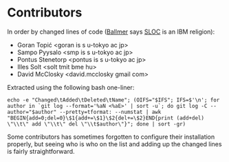 # Contributors #

In order by changed lines of code ([Ballmer][ballmer] says [SLOC][sloc]
    is an IBM religion):

[ballmer]:  http://en.wikipedia.org/wiki/Steve_Ballmer 
[sloc]:     http://en.wikipedia.org/wiki/Source_lines_of_code

* Goran     Topić       &lt;goran is s u-tokyo ac jp&gt;
* Sampo     Pyysalo     &lt;smp is s u-tokyo ac jp&gt;
* Pontus    Stenetorp   &lt;pontus is s u-tokyo ac jp&gt;
* Illes     Solt        &lt;solt tmit bme hu&gt;
* David     McClosky    &lt;david.mcclosky gmail com&gt;

Extracted using the following bash one-liner:

    echo -e "Changed\tAdded\tDeleted\tName"; (OIFS="$IFS"; IFS=$'\n'; for author in `git log --format='%aN <%aE>' | sort -u`; do git log -C --author="$author" --pretty=tformat: --numstat | awk "BEGIN{add=0;del=0}\$1{add+=\$1}\$2{del+=\$2}END{print (add+del) \"\\t\" add \"\\t\" del \"\\t$author\"}"; done | sort -gr)

Some contributors has sometimes forgotten to configure their installation
properly, but seeing who is who on the list and adding up the changed lines is
fairly straightforward.
